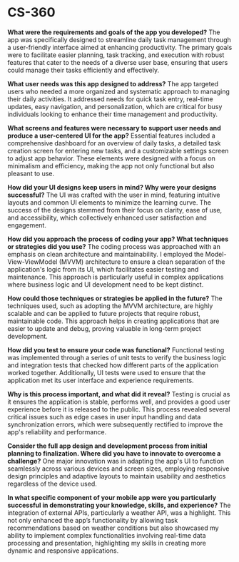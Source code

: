 # CS-360
**What were the requirements and goals of the app you developed?**
The app was specifically designed to streamline daily task management through a user-friendly interface aimed at enhancing productivity. The primary goals were to facilitate easier planning, task tracking, and execution with robust features that cater to the needs of a diverse user base, ensuring that users could manage their tasks efficiently and effectively.

**What user needs was this app designed to address?**
The app targeted users who needed a more organized and systematic approach to managing their daily activities. It addressed needs for quick task entry, real-time updates, easy navigation, and personalization, which are critical for busy individuals looking to enhance their time management and productivity.

**What screens and features were necessary to support user needs and produce a user-centered UI for the app?**
Essential features included a comprehensive dashboard for an overview of daily tasks, a detailed task creation screen for entering new tasks, and a customizable settings screen to adjust app behavior. These elements were designed with a focus on minimalism and efficiency, making the app not only functional but also pleasant to use.

**How did your UI designs keep users in mind? Why were your designs successful?**
The UI was crafted with the user in mind, featuring intuitive layouts and common UI elements to minimize the learning curve. The success of the designs stemmed from their focus on clarity, ease of use, and accessibility, which collectively enhanced user satisfaction and engagement.

**How did you approach the process of coding your app? What techniques or strategies did you use?**
The coding process was approached with an emphasis on clean architecture and maintainability. I employed the Model-View-ViewModel (MVVM) architecture to ensure a clean separation of the application's logic from its UI, which facilitates easier testing and maintenance. This approach is particularly useful in complex applications where business logic and UI development need to be kept distinct.

**How could those techniques or strategies be applied in the future?**
The techniques used, such as adopting the MVVM architecture, are highly scalable and can be applied to future projects that require robust, maintainable code. This approach helps in creating applications that are easier to update and debug, proving valuable in long-term project development.

**How did you test to ensure your code was functional?**
Functional testing was implemented through a series of unit tests to verify the business logic and integration tests that checked how different parts of the application worked together. Additionally, UI tests were used to ensure that the application met its user interface and experience requirements.

**Why is this process important, and what did it reveal?**
Testing is crucial as it ensures the application is stable, performs well, and provides a good user experience before it is released to the public. This process revealed several critical issues such as edge cases in user input handling and data synchronization errors, which were subsequently rectified to improve the app's reliability and performance.

**Consider the full app design and development process from initial planning to finalization. Where did you have to innovate to overcome a challenge?**
One major innovation was in adapting the app's UI to function seamlessly across various devices and screen sizes, employing responsive design principles and adaptive layouts to maintain usability and aesthetics regardless of the device used.

**In what specific component of your mobile app were you particularly successful in demonstrating your knowledge, skills, and experience?**
The integration of external APIs, particularly a weather API, was a highlight. This not only enhanced the app’s functionality by allowing task recommendations based on weather conditions but also showcased my ability to implement complex functionalities involving real-time data processing and presentation, highlighting my skills in creating more dynamic and responsive applications.
